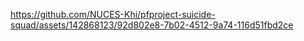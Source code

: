 


https://github.com/NUCES-Khi/pfproject-suicide-squad/assets/142868123/92d802e8-7b02-4512-9a74-116d51fbd2ce

